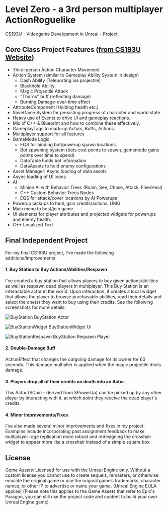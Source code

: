 # Level Zero - a 3rd person multiplayer ActionRoguelike
CS193U - Videogame Development in Unreal - Project

## Core Class Project Features ([from CS193U Website](https://www.tomlooman.com/stanford-cs193u/))
- Third-person Action Character Movement
- Action System (similar to Gameplay Ability System in design)
  -  Dash Ability (Teleporting via projectile)
  -  Blackhole Ability
  -  Magic Projectile Attack
  -  "Thorns" buff (reflecting damage)
  -  Burning Damage-over-time effect
- AttributeComponent (Holding health etc.)
- SaveGame System for persisting progress of character and world state.
- Heavy use of Events to drive UI and gameplay reactions.
- Mix of C++ & Blueprint and how to combine these effectively.
- GameplayTags to mark-up Actors, Buffs, Actions.
- Multiplayer support for all features
- GameMode Logic
  - EQS for binding bot/powerup spawn locations.
  - Bot spawning system (bots cost points to spawn, gamemode gains points over time to spend)
  - DataTable holds bot information
  - DataAssets to hold enemy configurations
- Asset Manager: Async loading of data assets
- Async loading of UI icons
- AI
  - Minion AI with Behavior Trees (Roam, See, Chase, Attack, Flee/Heal)
  - C++ Custom Behavior Trees Nodes
  - EQS for attack/cover locations by AI Powerups
- Powerup pickups to heal, gain credits/actions. UMG
- Main menu to host/join game
- UI elements for player attributes and projected widgets for powerups and enemy health.
- C++ Localized Text

## Final Independent Project

For my final CS193U project, I've made the following additions/improvements:

#### 1. Buy Station to Buy Actions/Abilities/Respawn
I've created a buy station that allows players to buy given actions/abilities as well as respawn dead players in multiplayer. This Buy Station is an interactable actor in the world. Upon interaction, it creates a local widget that allows the player to browse purchasable abilities, read their details and select the one(s) they want to buy using their credits. See the following screenshots for more details:

![BuyStation](https://user-images.githubusercontent.com/62533326/99814838-5acfe080-2b6b-11eb-843f-3f4a2403143a.PNG)
BuyStation Actor

![BuyStationWidget](https://user-images.githubusercontent.com/62533326/99814846-5d323a80-2b6b-11eb-9617-a5fdedeb95ba.png)
BuyStationWidget UI

![BuyStationRespawn](https://user-images.githubusercontent.com/62533326/99814844-5d323a80-2b6b-11eb-9bda-bbbbca1017af.png)
BuyStation Respawn Player

#### 2. Double-Damage Buff
ActionEffect that changes the outgoing damage for its owner for 60 seconds. This damage multiplier is applied when the magic projectile deals damage.

#### 3. Players drop all of their credits on death into an Actor.
This Actor (SCoin - derived from SPowerUp) can be picked up by any other player by interacting with it, at which point they receive the dead player's credits. 

#### 4. Minor Improvements/Fixes 
I've also made several minor improvements and fixes in my project. Examples include incorporating past assignment feedback to make multiplayer rage replication more robust and redesigning the crosshair widget to appear more like a crosshair instead of a simple square box. 

## License

*Game Assets*: Licensed for use with the Unreal Engine only. Without a custom license you cannot use to create sequels, remasters, or otherwise emulate the original game or use the original game’s trademarks, character names, or other IP to advertise or name your game. (Unreal Engine EULA applies) (Please note this applies to the Game Assets that refer to Epic's Paragon, you can still use the project code and content to build your own Unreal Engine game)
